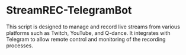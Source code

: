 # StreamREC-TelegramBot
This script is designed to manage and record live streams from various platforms such as Twitch, YouTube, and Q-dance. It integrates with Telegram to allow remote control and monitoring of the recording processes.
